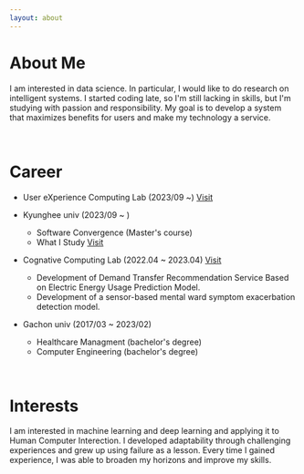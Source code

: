 ```yaml
---
layout: about 
---
```


# About Me
I am interested in data science. In particular, I would like to do research on intelligent systems.
I started coding late, so I'm still lacking in skills, but I'm studying with passion and responsibility.
My goal is to develop a system that maximizes benefits for users and make my technology a service. 

<br/>

# Career
* User eXperience Computing Lab (2023/09 ~) [Visit](https://skpark-khu.github.io/)
 
* Kyunghee univ (2023/09 ~ )
   * Software Convergence (Master's course)
   * What I Study [Visit](https://www.notion.so/ee8be8aefd8342a9b0c9932f89405be6)

* Cognative Computing Lab (2022.04 ~ 2023.04) [Visit](https://sites.google.com/view/keylee/main?authuser=0)
  * Development of Demand Transfer Recommendation Service Based on Electric Energy Usage Prediction Model.
  * Development of a sensor-based mental ward symptom exacerbation detection model.
  
* Gachon univ (2017/03 ~ 2023/02)
  * Healthcare Managment (bachelor's degree)
  * Computer Engineering (bachelor's degree)

<br/>

# Interests
I am interested in machine learning and deep learning and applying it to Human Computer Interection.
I developed adaptability through challenging experiences and grew up using failure as a lesson. Every time I gained experience, I was able to broaden my horizons and improve my skills.
